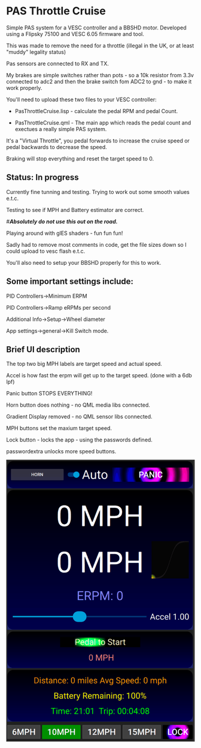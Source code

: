 # PAS Throttle Cruise


Simple PAS system for a VESC controller and a BBSHD motor. Developed using a Flipsky 75100 and VESC 6.05 firmware and tool.

This was made to remove the need for a throttle (illegal in the UK, or at least "muddy" legality status)

Pas sensors are connected to RX and TX.

My brakes are simple switches rather than pots - so a 10k resistor from 3.3v connected to adc2 and then the brake switch fom ADC2 to gnd - to make it work properly.

You'll need to upload these two files to your VESC controller:

- PasThrottleCruise.lisp - calculate the pedal RPM and pedal Count.

- PasThrottleCruise.qml -  The main app which reads the pedal count and exectues a really simple PAS system.

It's a "Virtual Throttle", you pedal forwards to increase the cruise speed or pedal backwards to decrease the speed.

Braking will stop everything and reset the target speed to 0.

## Status: In progress 

Currently fine tunning and testing. Trying to work out some smooth values e.t.c.

Testing to see if MPH and Battery estimator are correct.

#___Absolutely do not use this out on the road.___

Playing around with glES shaders - fun fun fun!

Sadly had to remove most comments in code, get the file sizes down so I could upload to vesc flash e.t.c.

You'll also need to setup your BBSHD properly for this to work.

## Some important settings include:

PID Controllers->Minimum ERPM

PID Controllers->Ramp eRPMs per second

Additional Info->Setup->Wheel diameter

App settings->general->Kill Switch mode.

## Brief UI description

The top two big MPH labels are target speed and actual speed.

Accel is how fast the erpm will get up to the target speed. (done with a 6db lpf)

Panic button STOPS EVERYTHING!

Horn button does nothing - no QML media libs connected.

Gradient Display removed - no QML sensor libs connected.

MPH buttons set the maxium target speed.

Lock button - locks the app - using the passwords defined.

passwordextra unlocks more speed buttons.

![](./Images/PasThrottleCruiseAnim.gif)
